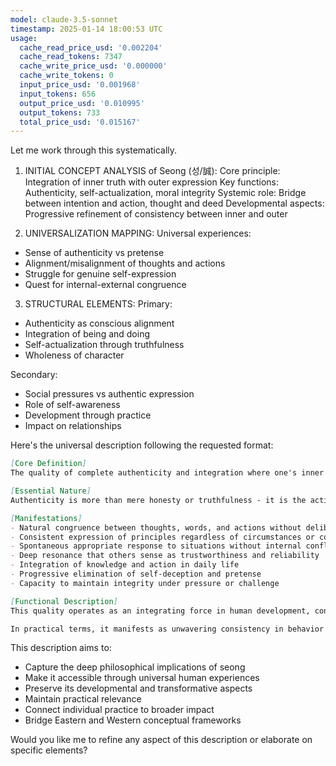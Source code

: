 ```yaml
---
model: claude-3.5-sonnet
timestamp: 2025-01-14 18:00:53 UTC
usage:
  cache_read_price_usd: '0.002204'
  cache_read_tokens: 7347
  cache_write_price_usd: '0.000000'
  cache_write_tokens: 0
  input_price_usd: '0.001968'
  input_tokens: 656
  output_price_usd: '0.010995'
  output_tokens: 733
  total_price_usd: '0.015167'
---
```


Let me work through this systematically.

1. INITIAL CONCEPT ANALYSIS of Seong (성/誠):
Core principle: Integration of inner truth with outer expression
Key functions: Authenticity, self-actualization, moral integrity
Systemic role: Bridge between intention and action, thought and deed
Developmental aspects: Progressive refinement of consistency between inner and outer

2. UNIVERSALIZATION MAPPING:
Universal experiences:
- Sense of authenticity vs pretense
- Alignment/misalignment of thoughts and actions
- Struggle for genuine self-expression
- Quest for internal-external congruence

3. STRUCTURAL ELEMENTS:
Primary:
- Authenticity as conscious alignment
- Integration of being and doing
- Self-actualization through truthfulness
- Wholeness of character

Secondary:
- Social pressures vs authentic expression
- Role of self-awareness
- Development through practice
- Impact on relationships

Here's the universal description following the requested format:

```markdown
[Core Definition]
The quality of complete authenticity and integration where one's inner nature, thoughts, words, and actions exist in perfect alignment. It represents the achievement of genuine wholeness where there is no gap between who we are, what we believe, what we say, and what we do.

[Essential Nature]
Authenticity is more than mere honesty or truthfulness - it is the active realization of one's true nature through conscious integration. It manifests as a state of being where inner truth and outer expression become one unified reality, eliminating the usual divisions between intention and action, thought and deed, private and public self. This quality develops through progressive refinement of self-awareness combined with committed practice in aligning all aspects of one's life with one's deepest understanding and values.

[Manifestations]
- Natural congruence between thoughts, words, and actions without deliberate effort
- Consistent expression of principles regardless of circumstances or consequences
- Spontaneous appropriate response to situations without internal conflict
- Deep resonance that others sense as trustworthiness and reliability
- Integration of knowledge and action in daily life
- Progressive elimination of self-deception and pretense
- Capacity to maintain integrity under pressure or challenge

[Functional Description]
This quality operates as an integrating force in human development, continuously working to align different aspects of the self into a coherent whole. It begins with enhanced self-awareness, develops through conscious practice of aligning thought and action, and culminates in a natural state of integrated being. The process involves recognizing incongruencies, resolving internal conflicts, and gradually eliminating the gap between understanding and practice.

In practical terms, it manifests as unwavering consistency in behavior regardless of context, natural trustworthiness that others can sense, and effortless moral action that springs from genuine understanding rather than rule-following. This quality transforms relationships through the power of authentic presence, creates trust through reliable alignment of word and deed, and enables genuine leadership through the example of integrated character.
```

This description aims to:
- Capture the deep philosophical implications of seong
- Make it accessible through universal human experiences
- Preserve its developmental and transformative aspects
- Maintain practical relevance
- Connect individual practice to broader impact
- Bridge Eastern and Western conceptual frameworks

Would you like me to refine any aspect of this description or elaborate on specific elements?